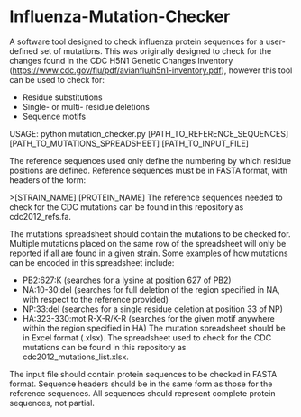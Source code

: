 # Influenza-Mutation-Checker
A software tool designed to check influenza protein sequences for a user-defined set of mutations. This was originally designed to check for the changes found in the CDC H5N1 Genetic Changes Inventory (https://www.cdc.gov/flu/pdf/avianflu/h5n1-inventory.pdf), however this tool can be used to check for:

  - Residue substitutions
  - Single- or multi- residue deletions
  - Sequence motifs

USAGE:
python mutation_checker.py [PATH_TO_REFERENCE_SEQUENCES] [PATH_TO_MUTATIONS_SPREADSHEET] [PATH_TO_INPUT_FILE]

The reference sequences used only define the numbering by which residue positions are defined. Reference sequences must be in FASTA format, with headers of the form:

\>[STRAIN_NAME] [PROTEIN_NAME]
The reference sequences needed to check for the CDC mutations can be found in this repository as cdc2012_refs.fa.

The mutations spreadsheet should contain the mutations to be checked for. Multiple mutations placed on the same row of the spreadsheet will only be reported if all are found in a given strain. Some examples of how mutations can be encoded in this spreadsheet include:
  - PB2:627:K  (searches for a lysine at position 627 of PB2)
  - NA:10-30:del  (searches for full deletion of the region specified in NA, with respect to the reference provided)
  - NP:33:del  (searches for a single residue deletion at position 33 of NP)
  - HA:323-330:mot:R-X-R/K-R  (searches for the given motif anywhere within the region specified in HA)
The mutation spreadsheet should be in Excel format (.xlsx). The spreadsheet used to check for the CDC mutations can be found in this repository as cdc2012_mutations_list.xlsx.

The input file should contain protein sequences to be checked in FASTA format. Sequence headers should be in the same form as those for the reference sequences. All sequences should represent complete protein sequences, not partial.
